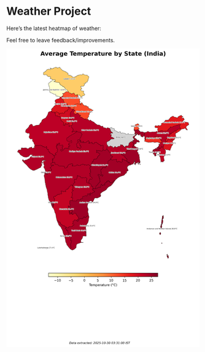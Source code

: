 # Weather Project

Here’s the latest heatmap of weather:

Feel free to leave feedback/improvements.

![India Heatmap](docs/assets/india_heatmap.png?v=028E9F)

